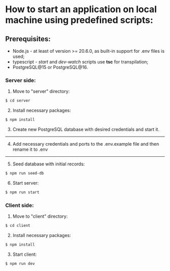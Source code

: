 # How to start an application on local machine using predefined scripts:

## Prerequisites:

- Node.js - at least of version >= 20.6.0, as built-in support for .env files is used;
- typescript - _start_ and _dev-watch_ scripts use **tsc** for transpilation;
- PostgreSQL@15 or PostgreSQL@16.

### Server side:

1. Move to "server" directory:

```bash
$ cd server
```

2. Install necessary packages:

```bash
$ npm install
```

3. Create new PostgreSQL database with desired credentials and start it.

***

4. Add necessary credentials and ports to the .env.example file and then rename it to .env

***

5. Seed database with initial records:

```bash
$ npm run seed-db
```

6. Start server:

```bash
$ npm run start
```

### Client side:

1. Move to "client" directory:

```bash
$ cd client
```

2. Install necessary packages:

```bash
$ npm install
```

3. Start client:

```bash
$ npm run dev
```
